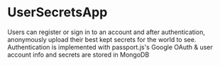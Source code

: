 # UserSecretsApp
Users can register or sign in to an account and after authentication, anonymously upload their best kept secrets for the world to see. Authentication is implemented with passport.js's Google OAuth &amp; user account info and secrets are stored in MongoDB
